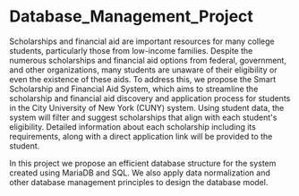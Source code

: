 # Database_Management_Project

Scholarships and financial aid are important resources for many college students, particularly those from low-income families. Despite the numerous scholarships and financial aid options from federal, government, and other organizations, many students are unaware of their eligibility or even the existence of these aids. To address this, we propose the Smart Scholarship and Financial Aid System, which aims to streamline the scholarship and financial aid discovery and application process for students in the City University of New York (CUNY) system. Using student data, the system will filter and suggest scholarships that align with each student's eligibility. Detailed information about each scholarship including its requirements, along with a direct application link will be provided to the student. 


In this project we propose an efficient database structure for the system created using MariaDB and SQL. We also apply data normalization and other database management principles to design the database model. 
